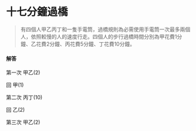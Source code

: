 # 十七分鐘過橋

> 有四個人甲乙丙丁和一隻手電筒，過橋規則為必需使用手電筒一次最多兩個人，依照較慢的人的速度行走。四個人的步行過橋時間分別為甲花費1分鐘、乙花費2分鐘、丙花費5分鐘、丁花費10分鐘。









#### 解答

第一次 甲乙(2)  

回 甲(1)  

第二次 丙丁(10)  

回 乙(2)  

第三次 甲乙(2)  


